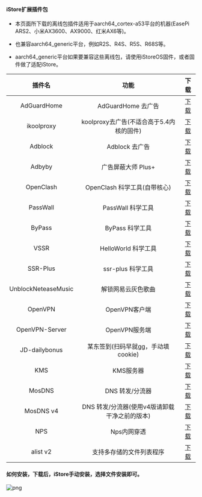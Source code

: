 #### iStore扩展插件包

* 本页面所下载的离线包插件适用于aarch64_cortex-a53平台的机器(EasePi ARS2、小米AX3600、AX9000、红米AX6等)。

* 也兼容aarch64_generic平台，例如R2S、R4S、R5S、R68S等。

* aarch64_generic平台如果要兼容这些离线包，请使用iStoreOS固件，或者固件做了适配iStore。

|插件名|功能|下载|
| :----: | :----: | :----: |
| AdGuardHome | AdGuardHome 去广告 | [下载](https://raw.githubusercontent.com/AUK9527/Are-u-ok/main/apps/all/AdGuardHome_20211014.run) |
| ikoolproxy | koolproxy去广告(不适合高于5.4内核的固件) | [下载](https://raw.githubusercontent.com/AUK9527/Are-u-ok/main/apps/all/ikoolproxy_a53.run) |
| Adblock | Adblock 去广告 | [下载](https://raw.githubusercontent.com/AUK9527/Are-u-ok/main/apps/all/adblock.run) |
| Adbyby | 广告屏蔽大师 Plus+ | [下载](https://raw.githubusercontent.com/AUK9527/Are-u-ok/main/apps/all/adbyby_a53.run) |
| OpenClash | OpenClash 科学工具(自带核心) | [下载](https://raw.githubusercontent.com/AUK9527/Are-u-ok/main/apps/all/OpenClash+Kernel_a53.run) |
| PassWall | PassWall 科学工具 | [下载](https://raw.githubusercontent.com/AUK9527/Are-u-ok/main/apps/all/PassWall_a53.run) |
| ByPass | ByPass 科学工具 | [下载](https://raw.githubusercontent.com/AUK9527/Are-u-ok/main/apps/all/ByPass_a53.run) |
| VSSR | HelloWorld 科学工具 | [下载](https://raw.githubusercontent.com/AUK9527/Are-u-ok/main/apps/all/VSSR_a53.run) |
| SSR-Plus | ssr-plus 科学工具 | [下载](https://raw.githubusercontent.com/AUK9527/Are-u-ok/main/apps/all/SSR-Plus_a53.run) |
| UnblockNeteaseMusic | 解锁网易云灰色歌曲 | [下载](https://raw.githubusercontent.com/AUK9527/Are-u-ok/main/apps/all/UnblockNeteaseMusic_a53.run) |
| OpenVPN | OpenVPN客户端 | [下载](https://raw.githubusercontent.com/AUK9527/Are-u-ok/main/apps/all/OpenVPN_20211018.run) |
| OpenVPN-Server | OpenVPN服务端 | [下载](https://raw.githubusercontent.com/AUK9527/Are-u-ok/main/apps/all/OpenVPN-Server_a53.run) |
| JD-dailybonus | 某东签到(扫码早就gg，手动填cookie) | [下载](https://raw.githubusercontent.com/AUK9527/Are-u-ok/main/apps/all/JD-dailybonus_20211105.run) |
| KMS | KMS服务器 | [下载](https://raw.githubusercontent.com/AUK9527/Are-u-ok/main/apps/all/KMS_a53.run) |
| MosDNS | DNS 转发/分流器 | [下载](https://raw.githubusercontent.com/AUK9527/Are-u-ok/main/apps/all/MosDNS_a53.run) |
| MosDNS v4 | DNS 转发/分流器(使用v4版请卸载干净之前的版本) | [下载](https://raw.githubusercontent.com/AUK9527/Are-u-ok/main/apps/all/MosDNS-v4_a53.run) |
| NPS | Nps内网穿透 | [下载](https://raw.githubusercontent.com/AUK9527/Are-u-ok/main/apps/all/NPS_a53.run) |
| alist v2 | 支持多存储的文件列表程序 | [下载](https://raw.githubusercontent.com/AUK9527/Are-u-ok/main/apps/all/alist_a53.run) |


#### 如何安装，下载后，iStore手动安装，选择文件安装即可。

![png](https://cdn.jsdelivr.net/gh/AUK9527/Are-u-ok@master/apps/install.png)

